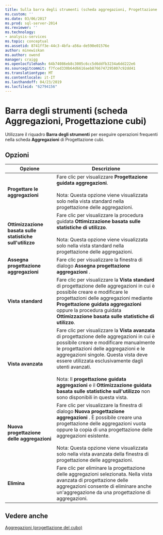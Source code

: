 ```yaml
---
title: Sulla barra degli strumenti (scheda aggregazioni, Progettazione cubi) | Microsoft Docs
ms.custom: ''
ms.date: 03/06/2017
ms.prod: sql-server-2014
ms.reviewer: ''
ms.technology:
- analysis-services
ms.topic: conceptual
ms.assetid: 8741ff3e-44c3-4bfa-a56a-de590e01576e
author: minewiskan
ms.author: owend
manager: craigg
ms.openlocfilehash: 64b74086eb8c3005c6cc5d6ddfb3234a6dd222e6
ms.sourcegitcommit: f7fced330b64d6616aeb8766747295807c92dd41
ms.translationtype: MT
ms.contentlocale: it-IT
ms.lasthandoff: 04/23/2019
ms.locfileid: "62794156"
---
```

# <a name="toolbar-aggregations-tab-cube-designer"></a>Barra degli strumenti (scheda Aggregazioni, Progettazione cubi)
  Utilizzare il riquadro **Barra degli strumenti** per eseguire operazioni frequenti nella scheda **Aggregazioni** di Progettazione cubi.  
  
## <a name="options"></a>Opzioni  
  
|Opzione|Descrizione|  
|------------|-----------------|  
|**Progettare le aggregazioni**|Fare clic per visualizzare **Progettazione guidata aggregazioni**.<br /><br /> Nota: Questa opzione viene visualizzata solo nella vista standard nella progettazione delle aggregazioni.|  
|**Ottimizzazione basata sulle statistiche sull'utilizzo**|Fare clic per visualizzare la procedura guidata **Ottimizzazione basata sulle statistiche di utilizzo**.<br /><br /> Nota: Questa opzione viene visualizzata solo nella vista standard nella progettazione delle aggregazioni.|  
|**Assegna progettazione aggregazioni**|Fare clic per visualizzare la finestra di dialogo **Assegna progettazione aggregazioni** .|  
|**Vista standard**|Fare clic per visualizzare la **Vista standard** di progettazione delle aggregazioni in cui è possibile creare e modificare le progettazioni delle aggregazioni mediante **Progettazione guidata aggregazioni** oppure la procedura guidata **Ottimizzazione basata sulle statistiche di utilizzo**.|  
|**Vista avanzata**|Fare clic per visualizzare la **Vista avanzata** di progettazione delle aggregazioni in cui è possibile creare e modificare manualmente le progettazioni delle aggregazioni e le aggregazioni singole. Questa vista deve essere utilizzata esclusivamente dagli utenti avanzati.<br /><br /> Nota: Il **progettazione guidata aggregazioni** e il **Ottimizzazione guidata basata sulle statistiche sull'utilizzo** non sono disponibili in questa vista.|  
|**Nuova progettazione delle aggregazioni**|Fare clic per visualizzare la finestra di dialogo **Nuova progettazione aggregazioni** . È possibile creare una progettazione delle aggregazioni vuota oppure la copia di una progettazione delle aggregazioni esistente.<br /><br /> Nota: Questa opzione viene visualizzata solo nella vista avanzata della finestra di progettazione delle aggregazioni.|  
|**Elimina**|Fare clic per eliminare la progettazione delle aggregazioni selezionata.  Nella vista avanzata di progettazione delle aggregazioni consente di eliminare anche un'aggregazione da una progettazione di aggregazioni.|  
  
## <a name="see-also"></a>Vedere anche  
 [Aggregazioni &#40;progettazione del cubo&#41;](aggregations-cube-design.md)  
  
  
